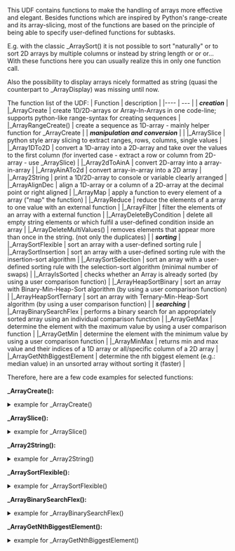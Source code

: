 This UDF contains functions to make the handling of arrays more effective and elegant.
Besides functions which are inspired by Python's range-create and its array-slicing, most of the functions are based on the principle of being able to specify user-defined functions for subtasks.

E.g. with the classic _ArraySort() it is not possible to sort "naturally" or to sort 2D arrays by multiple columns or instead by string length or or or...
With these functions here you can usually realize this in only one function call.

Also the possibility to display arrays nicely formatted as string (quasi the counterpart to _ArrayDisplay) was missing until now.

The function list of the UDF:
| Function | description |
|---- | --- |
| ***creation*** |
|_ArrayCreate               | create 1D/2D-arrays or Array-In-Arrays in one code-line; supports python-like range-syntax for creating sequences |
|_ArrayRangeCreate()        | create a sequence as 1D-array - mainly helper function for _ArrayCreate |
| ***manipulation and conversion*** | |
|_ArraySlice                | python style array slicing to extract ranges, rows, columns, single values |
|_Array1DTo2D               | convert a 1D-array into a 2D-array and take over the values to the first column (for inverted case - extract a row or column from 2D-array - use _ArraySlice) |
|_Array2dToAinA             | convert 2D-array into a array-in-array |
|_ArrayAinATo2d             | convert array-in-array into a 2D array |
|_Array2String              | print a 1D/2D-array to console or variable clearly arranged |
|_ArrayAlignDec             | align a 1D-array or a column of a 2D-array at the decimal point or right aligned |
|_ArrayMap                  | apply a function to every element of a array ("map" the function) |
|_ArrayReduce               | reduce the elements of a array to one value with an external function |
|_ArrayFilter               | filter the elements of an array with a external function |
|_ArrayDeleteByCondition    | delete all empty string elements or which fulfil a user-defined condition inside an array |
|_ArrayDeleteMultiValues()  | removes elements that appear more than once in the string. (not only the duplicates) |
| ***sorting*** |
|_ArraySortFlexible         | sort an array with a user-defined sorting rule |
|_ArraySortInsertion        | sort an array with a user-defined sorting rule with the insertion-sort algorithm |
|_ArraySortSelection        | sort an array with a user-defined sorting rule with the selection-sort algorithm (minimal number of swaps) |
|_ArrayIsSorted             | checks whether an Array is already sorted (by using a user comparison function) |
|_ArrayHeapSortBinary       | sort an array with Binary-Min-Heap-Sort algorithm (by using a user comparison function) |
|_ArrayHeapSortTernary      | sort an array with Ternary-Min-Heap-Sort algorithm (by using a user comparison function) |
| ***searching*** |
|_ArrayBinarySearchFlex     | performs a binary search for an appropriately sorted array using an individual comparison function |
|_ArrayGetMax               | determine the element with the maximum value by using a user comparison function |
|_ArrayGetMin               | determine the element with the minimum value by using a user comparison function |
|_ArrayMinMax               | returns min and max value and their indices of a 1D array or all/specific column of a 2D array |
|_ArrayGetNthBiggestElement | determine the nth biggest element (e.g.: median value) in an unsorted array without sorting it (faster) |

Therefore, here are a few code examples for selected functions:

**_ArrayCreate():**
<details>
<summary>example for _ArrayCreate()</summary>

```AutoIt
;  example 1 - create 2D array inline with standard AutoIt-syntax
_ArrayDisplay(_ArrayCreate("[[1, 2, 3], [4, 5, 6], [7, 8, 9], [10, 11, 12], [13, 14, 15]]"))

;  example 2 - create array-in-array inline with standard AutoIt-syntax
_ArrayDisplay(_ArrayCreate("[[1, 2, 3], [4, 5, 6], [7, 8, 9], [10, 11, 12], [13, 14, 15]]", Default, True))

;  example 3 - create array of 20 elements with standard value set to "test"
_ArrayDisplay(_ArrayCreate(":19", "test"))

;  example 4 - create array of 20 elements with their value set to the square of their current value
_ArrayDisplay(_ArrayCreate(":19", "$A * $A"))

;  example 5 - create array inline with a sequence
_ArrayDisplay(_ArrayCreate("2:20:0.5"))

;  example 6 - create array inline with a sequence and calc the square root of every element:
_ArrayDisplay(_ArrayCreate("2:20:0.5", sin))

;  example 7 - number of steps instead of step size
_ArrayDisplay(_ArrayCreate("2:20|10"), "2:20|10")

;  example 8 - inclusive vs. exclusive borders
_ArrayDisplay(_ArrayCreate("0:5"), "0:5")
_ArrayDisplay(_ArrayCreate("[0:5]"), "[0:5]")
_ArrayDisplay(_ArrayCreate("(0:5"), "(0:5")
_ArrayDisplay(_ArrayCreate("(0:5)"), "(0:5)")
_ArrayDisplay(_ArrayCreate("[0:5)"), "[0:5)")
```

</details>

**_ArraySlice():**
<details>
<summary>example for _ArraySlice()</summary>

```AutoIt
Global $aExample1D = _ArrayRangeCreate(1, 20)
Global $aExample2D[5][3] = [[1, 2, 3], [4, 5, 6], [7, 8, 9], [10, 11, 12], [13, 14, 15]]

; example 1 - extract specific range from 1D-array
$aSliced = _ArraySlice($aExample1D, "5:15")
_ArrayDisplay($aSliced, "example 1")

; example 2 - extract specific 4 specific elements (included the second last) from 1D-array
$aSliced = _ArraySlice($aExample1D, "6, 2,12, -2")
_ArrayDisplay($aSliced, "example 2")

; example 3 - invert order of 1D-Array
$aSliced = _ArraySlice($aExample1D, "::-1")
_ArrayDisplay($aSliced, "example 3")

; example 4 - extract row #2 as 1D-Array
$aSliced = _ArraySlice($aExample2D, "[1][:]")
_ArrayDisplay($aSliced, "example 4")

; example 5 - extract last row as 1D-Array
$aSliced = _ArraySlice($aExample2D, "[-1][:]")
_ArrayDisplay($aSliced, "example 5" )

; example 6 - extract second last column as 1D-Array
$aSliced = _ArraySlice($aExample2D, "[:][-2]")
_ArrayDisplay($aSliced, "example 6")

; example 7 - rearrange columns and delete first row
$aSliced = _ArraySlice($aExample2D, "[1:][1,2,0]")
_ArrayDisplay($aSliced, "example 7")

; example 8 - return 3 specific rows and invert column order:
$aSliced = _ArraySlice($aExample2D, "[3,1,4][::-1]")
_ArrayDisplay($aSliced, "example 8")
```

</details>

**_Array2String():**
<details>
<summary>example for _Array2String()</summary>

```AutoIt
Global $aCSVRaw[5][4] = [[1, 2, 20.65, 3], [4, 5, 9, 6], [7, 8, 111111111.8, 9], [10, 11, 100.2, 12], [13, 14, 23.765, 15]]

;  example 1- print 2D-array to console with header and values aligned at decimal point:
ConsoleWrite(_Array2String($aCSVRaw, "Col. 1, Col. 2, Col. 3, Col. 4"))

;  example 2 - simple unaligned output without borders and header:
ConsoleWrite(_Array2String($aCSVRaw, Default, " ", Default, 0))

;  example 3 - print 2D-array and use first row as header:
ConsoleWrite(_Array2String($aCSVRaw, True))
```

</details>

**_ArraySortFlexible():**
<details>
<summary>example for _ArraySortFlexible()</summary>

```AutoIt
Global $a_Array = StringSplit("image20.jpg;image1.jpg;image11.jpg;image2.jpg;image3.jpg;image10.jpg;image12.jpg;image21.jpg;image22.jpg;image23.jpg", ";", 3)
_ArrayDisplay($a_Array, "unsorted Array")

; example 1 - normal sort of a 1D-array
_ArraySortFlexible($a_Array)
_ArrayDisplay($a_Array, "normal sorted array")

; example 2 - natural sort of a 1D-array
_ArraySortFlexible($a_Array, __ap_cb_comp_Natural)
_ArrayDisplay($a_Array, "natural sorted array")

; example 3 - sort Array with short string based user defined comparison function:
_ArraySortFlexible($a_Array, "$A > $B ? 1 : $A < $B ? -1 : 0")
_ArrayDisplay($a_Array, "sorted")

;  example 4 - sort 2D-array column-wise over all columns:
; create sample random 2D-array
Global $Array[1000][10]
For $i = 0 To 999
    For $j = 0 To 9
        $Array[$i][$j] = Chr(Random(65, 90, 1))
    Next
Next
_ArrayDisplay($Array, "unsorted 2D-array")
_ArraySortFlexible($Array, _SortByColumns)
_ArrayDisplay($Array, "sorted 2D-array")

; own compare function which compares all columns step by step ($A/B = row 1/2 as 1D-arrays with their column values as elements)
Func _SortByColumns(ByRef $A, ByRef $B)
    For $i = 0 To UBound($A) -1
        If $A[$i] > $B[$i] Then Return 1
        If $A[$i] < $B[$i] Then Return -1
    Next
    Return 0
EndFunc
```

</details>

**_ArrayBinarySearchFlex():**
<details>
<summary>example for _ArrayBinarySearchFlex()</summary>

```AutoIt
Local $a_Array = ["BASF", "Allianz", "Volkswagen", "BMW", "Bayer", "Telekom", "Post", "Linde"]
_ArraySortFlexible($a_Array)

;  example 1 - search all values starting with "B"
$a_Founds = _ArrayBinarySearchFlex($a_Array, _myCompare, "B")
If Not @error Then _ArrayDisplay($a_Founds)

Func _myCompare(Const $sS, Const $sO)
    Return StringRegExp($sO, '^' & $sS) = 1 ? 0 : -StringCompare($sO, $sS)
EndFunc   ;==>_myCompare

; example 2 - variant with string as user defined function:
$a_Founds = _ArrayBinarySearchFlex($a_Array, "StringRegExp($B, '^B') = 1 ? 0 : -StringCompare('B', $B)")
If Not @error Then _ArrayDisplay($a_Founds)
```

</details>

**_ArrayGetNthBiggestElement():**
<details>
<summary>example for _ArrayGetNthBiggestElement()</summary>

```AutoIt
Global $a_Array[] = [2, 6, 8, 1, 1, 5, 8, 9, 31, 41, 163, 13, 67, 12, 74, 17, 646, 16, 74, 12, 35, 98, 12, 43]

;  example 1 - get the median value without sorting the array
ConsoleWrite("median: " & _ArrayGetNthBiggestElement($a_Array) & @CRLF)
_ArrayDisplay($a_Array)

;  example 2 - get the third highest value:
ConsoleWrite("#3 highest: " & _ArrayGetNthBiggestElement($a_Array, UBound($a_Array) - 3) & @CRLF)
_ArrayDisplay($a_Array)

;  example 3 - get the 5 lowest elements, and sort them (should be faster than a complete sorting):
_ArrayGetNthBiggestElement($a_Array, 5) ; partition the array in one side lower than the 5th lowest value and the right side higher than this value
$a_Array = _ArraySlice($a_Array, ":4")
_ArraySort($a_Array)
_ArrayDisplay($a_Array, "5 lowest values")
```

</details>
